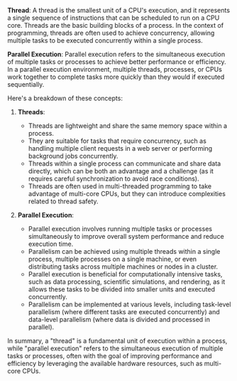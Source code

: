 **Thread**:
A thread is the smallest unit of a CPU's execution, and it represents a single sequence of instructions that can be scheduled to run on a CPU core. Threads are the basic building blocks of a process. In the context of programming, threads are often used to achieve concurrency, allowing multiple tasks to be executed concurrently within a single process.

**Parallel Execution**:
Parallel execution refers to the simultaneous execution of multiple tasks or processes to achieve better performance or efficiency. In a parallel execution environment, multiple threads, processes, or CPUs work together to complete tasks more quickly than they would if executed sequentially.

Here's a breakdown of these concepts:

1. **Threads**:
   - Threads are lightweight and share the same memory space within a process.
   - They are suitable for tasks that require concurrency, such as handling multiple client requests in a web server or performing background jobs concurrently.
   - Threads within a single process can communicate and share data directly, which can be both an advantage and a challenge (as it requires careful synchronization to avoid race conditions).
   - Threads are often used in multi-threaded programming to take advantage of multi-core CPUs, but they can introduce complexities related to thread safety.

2. **Parallel Execution**:
   - Parallel execution involves running multiple tasks or processes simultaneously to improve overall system performance and reduce execution time.
   - Parallelism can be achieved using multiple threads within a single process, multiple processes on a single machine, or even distributing tasks across multiple machines or nodes in a cluster.
   - Parallel execution is beneficial for computationally intensive tasks, such as data processing, scientific simulations, and rendering, as it allows these tasks to be divided into smaller units and executed concurrently.
   - Parallelism can be implemented at various levels, including task-level parallelism (where different tasks are executed concurrently) and data-level parallelism (where data is divided and processed in parallel).

In summary, a "thread" is a fundamental unit of execution within a process, while "parallel execution" refers to the simultaneous execution of multiple tasks or processes, often with the goal of improving performance and efficiency by leveraging the available hardware resources, such as multi-core CPUs.